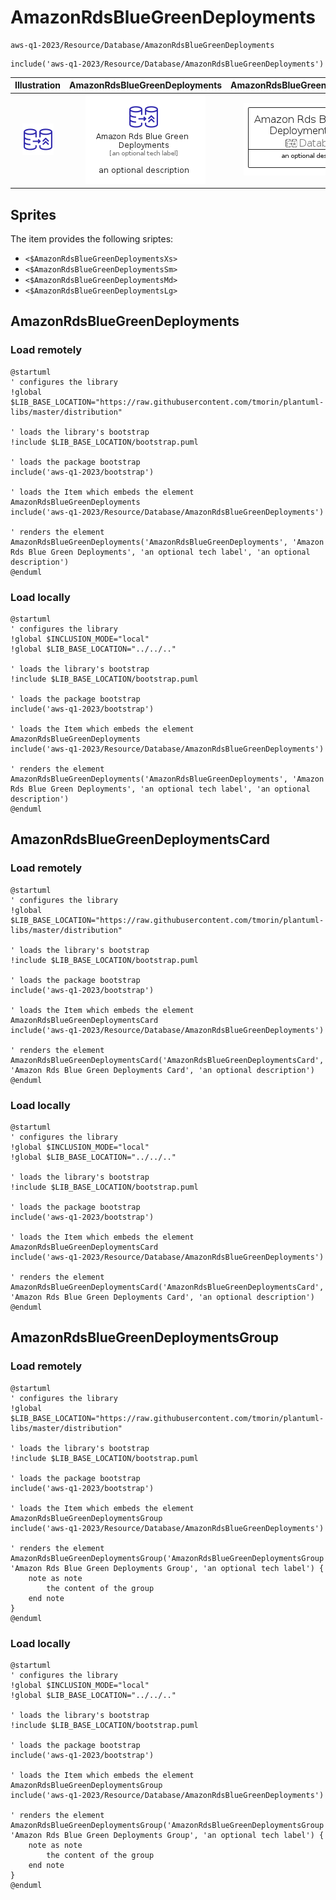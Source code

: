 # AmazonRdsBlueGreenDeployments


```text
aws-q1-2023/Resource/Database/AmazonRdsBlueGreenDeployments
```

```text
include('aws-q1-2023/Resource/Database/AmazonRdsBlueGreenDeployments')
```



| Illustration | AmazonRdsBlueGreenDeployments | AmazonRdsBlueGreenDeploymentsCard | AmazonRdsBlueGreenDeploymentsGroup |
| :---: | :---: | :---: | :---: |
| ![illustration for Illustration](../../../aws-q1-2023/Resource/Database/AmazonRdsBlueGreenDeployments.png) | ![illustration for AmazonRdsBlueGreenDeployments](../../../aws-q1-2023/Resource/Database/AmazonRdsBlueGreenDeployments.Local.png) | ![illustration for AmazonRdsBlueGreenDeploymentsCard](../../../aws-q1-2023/Resource/Database/AmazonRdsBlueGreenDeploymentsCard.Local.png) | ![illustration for AmazonRdsBlueGreenDeploymentsGroup](../../../aws-q1-2023/Resource/Database/AmazonRdsBlueGreenDeploymentsGroup.Local.png) |



## Sprites
The item provides the following sriptes:

- `<$AmazonRdsBlueGreenDeploymentsXs>`
- `<$AmazonRdsBlueGreenDeploymentsSm>`
- `<$AmazonRdsBlueGreenDeploymentsMd>`
- `<$AmazonRdsBlueGreenDeploymentsLg>`





## AmazonRdsBlueGreenDeployments

### Load remotely
```plantuml
@startuml
' configures the library
!global $LIB_BASE_LOCATION="https://raw.githubusercontent.com/tmorin/plantuml-libs/master/distribution"

' loads the library's bootstrap
!include $LIB_BASE_LOCATION/bootstrap.puml

' loads the package bootstrap
include('aws-q1-2023/bootstrap')

' loads the Item which embeds the element AmazonRdsBlueGreenDeployments
include('aws-q1-2023/Resource/Database/AmazonRdsBlueGreenDeployments')

' renders the element
AmazonRdsBlueGreenDeployments('AmazonRdsBlueGreenDeployments', 'Amazon Rds Blue Green Deployments', 'an optional tech label', 'an optional description')
@enduml
```

### Load locally
```plantuml
@startuml
' configures the library
!global $INCLUSION_MODE="local"
!global $LIB_BASE_LOCATION="../../.."

' loads the library's bootstrap
!include $LIB_BASE_LOCATION/bootstrap.puml

' loads the package bootstrap
include('aws-q1-2023/bootstrap')

' loads the Item which embeds the element AmazonRdsBlueGreenDeployments
include('aws-q1-2023/Resource/Database/AmazonRdsBlueGreenDeployments')

' renders the element
AmazonRdsBlueGreenDeployments('AmazonRdsBlueGreenDeployments', 'Amazon Rds Blue Green Deployments', 'an optional tech label', 'an optional description')
@enduml
```

## AmazonRdsBlueGreenDeploymentsCard

### Load remotely
```plantuml
@startuml
' configures the library
!global $LIB_BASE_LOCATION="https://raw.githubusercontent.com/tmorin/plantuml-libs/master/distribution"

' loads the library's bootstrap
!include $LIB_BASE_LOCATION/bootstrap.puml

' loads the package bootstrap
include('aws-q1-2023/bootstrap')

' loads the Item which embeds the element AmazonRdsBlueGreenDeploymentsCard
include('aws-q1-2023/Resource/Database/AmazonRdsBlueGreenDeployments')

' renders the element
AmazonRdsBlueGreenDeploymentsCard('AmazonRdsBlueGreenDeploymentsCard', 'Amazon Rds Blue Green Deployments Card', 'an optional description')
@enduml
```

### Load locally
```plantuml
@startuml
' configures the library
!global $INCLUSION_MODE="local"
!global $LIB_BASE_LOCATION="../../.."

' loads the library's bootstrap
!include $LIB_BASE_LOCATION/bootstrap.puml

' loads the package bootstrap
include('aws-q1-2023/bootstrap')

' loads the Item which embeds the element AmazonRdsBlueGreenDeploymentsCard
include('aws-q1-2023/Resource/Database/AmazonRdsBlueGreenDeployments')

' renders the element
AmazonRdsBlueGreenDeploymentsCard('AmazonRdsBlueGreenDeploymentsCard', 'Amazon Rds Blue Green Deployments Card', 'an optional description')
@enduml
```

## AmazonRdsBlueGreenDeploymentsGroup

### Load remotely
```plantuml
@startuml
' configures the library
!global $LIB_BASE_LOCATION="https://raw.githubusercontent.com/tmorin/plantuml-libs/master/distribution"

' loads the library's bootstrap
!include $LIB_BASE_LOCATION/bootstrap.puml

' loads the package bootstrap
include('aws-q1-2023/bootstrap')

' loads the Item which embeds the element AmazonRdsBlueGreenDeploymentsGroup
include('aws-q1-2023/Resource/Database/AmazonRdsBlueGreenDeployments')

' renders the element
AmazonRdsBlueGreenDeploymentsGroup('AmazonRdsBlueGreenDeploymentsGroup', 'Amazon Rds Blue Green Deployments Group', 'an optional tech label') {
    note as note
        the content of the group
    end note
}
@enduml
```

### Load locally
```plantuml
@startuml
' configures the library
!global $INCLUSION_MODE="local"
!global $LIB_BASE_LOCATION="../../.."

' loads the library's bootstrap
!include $LIB_BASE_LOCATION/bootstrap.puml

' loads the package bootstrap
include('aws-q1-2023/bootstrap')

' loads the Item which embeds the element AmazonRdsBlueGreenDeploymentsGroup
include('aws-q1-2023/Resource/Database/AmazonRdsBlueGreenDeployments')

' renders the element
AmazonRdsBlueGreenDeploymentsGroup('AmazonRdsBlueGreenDeploymentsGroup', 'Amazon Rds Blue Green Deployments Group', 'an optional tech label') {
    note as note
        the content of the group
    end note
}
@enduml
```

